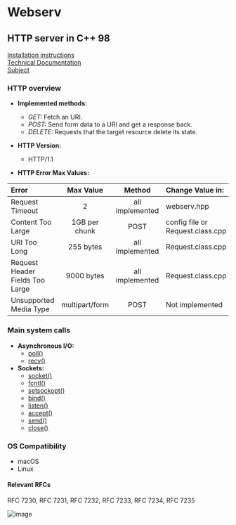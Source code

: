 # Webserv
## HTTP server in C++ 98

[Installation instructions](docs/install.md)  
[Technical Documentation](docs/documentation.md)  
[Subject](docs/webserv.pdf)  
### HTTP overview
- **Implemented methods:**

    * _GET:_ Fetch an URI.
    * _POST:_ Send form data to a URI and get a response back.
    * _DELETE:_ Requests that the target resource delete its state.

- **HTTP Version:**

    * HTTP/1.1

- **HTTP Error Max Values:**  

| Error                           | Max Value      | Method          | Change Value in:                 |
|:--------------------------------|:--------------:|:---------------:|:---------------------------------|
| Request Timeout                 | 2              | all implemented | webserv.hpp                      |
| Content Too Large               | 1GB per chunk  | POST            | config file or Request.class.cpp |
| URI Too Long                    | 255 bytes      | all implemented | Request.class.cpp                |
| Request Header Fields Too Large | 9000 bytes     | all implemented | Request.class.cpp                |
| Unsupported Media Type          | multipart/form | POST            | Not implemented                  |

### Main system calls
- **Asynchronous I/O:**
    * [poll()](https://www.man7.org/linux/man-pages/man2/poll.2.html)
    * [recv()](https://www.man7.org/linux/man-pages/man2/recv.2.html)
- **Sockets:**
    * [socket()](https://www.man7.org/linux/man-pages/man2/socket.2.html)
    * [fcntl()](https://www.man7.org/linux/man-pages/man2/fcntl.2.html)
    * [setsockopt()](https://www.man7.org/linux/man-pages/man2/setsockopt.2.html)
    * [bind()](https://www.man7.org/linux/man-pages/man2/bind.2.html)
    * [listen()](https://www.man7.org/linux/man-pages/man2/listen.2.html)
    * [accept()](https://www.man7.org/linux/man-pages/man2/accept.2.html)
    * [send()](https://www.man7.org/linux/man-pages/man2/send.2.html)
    * [close()](https://www.man7.org/linux/man-pages/man2/close.2.html)

### OS Compatibility

- macOS
- Linux

#### Relevant RFCs  
RFC 7230, RFC 7231, RFC 7232, RFC 7233, RFC 7234, RFC 7235  

![image](https://user-images.githubusercontent.com/71138634/231741862-8518d519-c24b-4267-9444-889be657f609.png)
